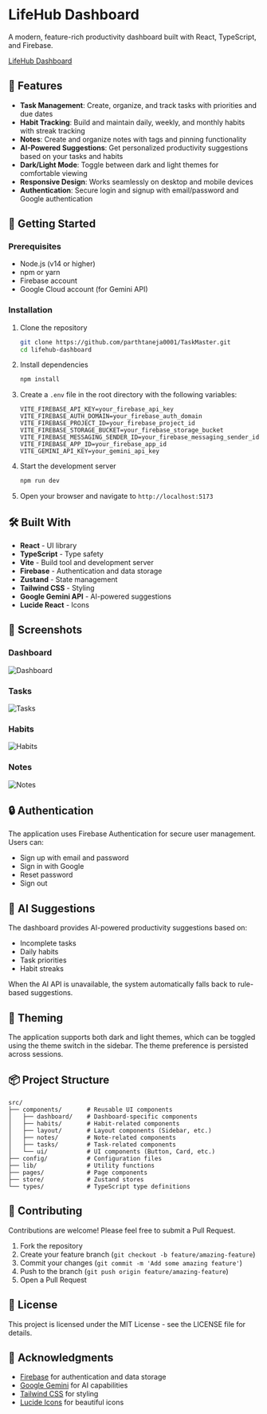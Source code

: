 # LifeHub Dashboard

A modern, feature-rich productivity dashboard built with React, TypeScript, and Firebase.

[LifeHub Dashboard](https://task-master-phi-five.vercel.app)

## 🌟 Features

- **Task Management**: Create, organize, and track tasks with priorities and due dates
- **Habit Tracking**: Build and maintain daily, weekly, and monthly habits with streak tracking
- **Notes**: Create and organize notes with tags and pinning functionality
- **AI-Powered Suggestions**: Get personalized productivity suggestions based on your tasks and habits
- **Dark/Light Mode**: Toggle between dark and light themes for comfortable viewing
- **Responsive Design**: Works seamlessly on desktop and mobile devices
- **Authentication**: Secure login and signup with email/password and Google authentication

## 🚀 Getting Started

### Prerequisites

- Node.js (v14 or higher)
- npm or yarn
- Firebase account
- Google Cloud account (for Gemini API)

### Installation

1. Clone the repository
   ```bash
   git clone https://github.com/parthtaneja0001/TaskMaster.git
   cd lifehub-dashboard
   ```

2. Install dependencies
   ```bash
   npm install
   ```

3. Create a `.env` file in the root directory with the following variables:
   ```
   VITE_FIREBASE_API_KEY=your_firebase_api_key
   VITE_FIREBASE_AUTH_DOMAIN=your_firebase_auth_domain
   VITE_FIREBASE_PROJECT_ID=your_firebase_project_id
   VITE_FIREBASE_STORAGE_BUCKET=your_firebase_storage_bucket
   VITE_FIREBASE_MESSAGING_SENDER_ID=your_firebase_messaging_sender_id
   VITE_FIREBASE_APP_ID=your_firebase_app_id
   VITE_GEMINI_API_KEY=your_gemini_api_key
   ```

4. Start the development server
   ```bash
   npm run dev
   ```

5. Open your browser and navigate to `http://localhost:5173`

## 🛠️ Built With

- **React** - UI library
- **TypeScript** - Type safety
- **Vite** - Build tool and development server
- **Firebase** - Authentication and data storage
- **Zustand** - State management
- **Tailwind CSS** - Styling
- **Google Gemini API** - AI-powered suggestions
- **Lucide React** - Icons

## 📱 Screenshots

### Dashboard
![Dashboard](https://via.placeholder.com/800x450?text=Dashboard)

### Tasks
![Tasks](https://via.placeholder.com/800x450?text=Tasks)

### Habits
![Habits](https://via.placeholder.com/800x450?text=Habits)

### Notes
![Notes](https://via.placeholder.com/800x450?text=Notes)

## 🔒 Authentication

The application uses Firebase Authentication for secure user management. Users can:
- Sign up with email and password
- Sign in with Google
- Reset password
- Sign out

## 🧠 AI Suggestions

The dashboard provides AI-powered productivity suggestions based on:
- Incomplete tasks
- Daily habits
- Task priorities
- Habit streaks

When the AI API is unavailable, the system automatically falls back to rule-based suggestions.

## 🎨 Theming

The application supports both dark and light themes, which can be toggled using the theme switch in the sidebar. The theme preference is persisted across sessions.

## 📦 Project Structure

```
src/
├── components/       # Reusable UI components
│   ├── dashboard/    # Dashboard-specific components
│   ├── habits/       # Habit-related components
│   ├── layout/       # Layout components (Sidebar, etc.)
│   ├── notes/        # Note-related components
│   ├── tasks/        # Task-related components
│   └── ui/           # UI components (Button, Card, etc.)
├── config/           # Configuration files
├── lib/              # Utility functions
├── pages/            # Page components
├── store/            # Zustand stores
└── types/            # TypeScript type definitions
```

## 🤝 Contributing

Contributions are welcome! Please feel free to submit a Pull Request.

1. Fork the repository
2. Create your feature branch (`git checkout -b feature/amazing-feature`)
3. Commit your changes (`git commit -m 'Add some amazing feature'`)
4. Push to the branch (`git push origin feature/amazing-feature`)
5. Open a Pull Request

## 📄 License

This project is licensed under the MIT License - see the LICENSE file for details.

## 👏 Acknowledgments

- [Firebase](https://firebase.google.com/) for authentication and data storage
- [Google Gemini](https://deepmind.google/technologies/gemini/) for AI capabilities
- [Tailwind CSS](https://tailwindcss.com/) for styling
- [Lucide Icons](https://lucide.dev/) for beautiful icons 
